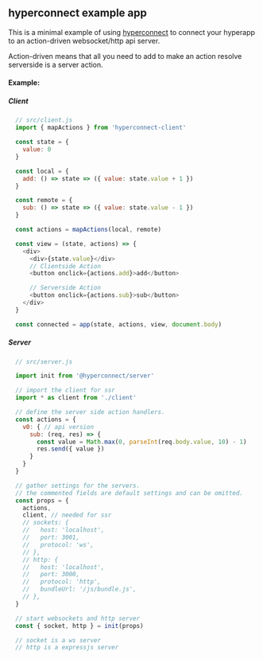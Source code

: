 ## hyperconnect example app

This is a minimal example of using [hyperconnect](https://github.com/hyperapp-connect/connect)
to connect your hyperapp to an action-driven websocket/http api server.

Action-driven means that all you need to add to make an action resolve serverside is a server action.


#### Example:


##### Client
```javascript
  // src/client.js
  import { mapActions } from 'hyperconnect-client'

  const state = {
    value: 0
  }

  const local = {
    add: () => state => ({ value: state.value + 1 })
  }

  const remote = {
    sub: () => state => ({ value: state.value - 1 })
  }

  const actions = mapActions(local, remote)

  const view = (state, actions) => {
    <div>
      <div>{state.value}</div>
      // Clientside Action
      <button onclick={actions.add}>add</button>

      // Serverside Action
      <button onclick={actions.sub}>sub</button>
    </div>
  }

  const connected = app(state, actions, view, document.body)
```

##### Server
```javascript
  // src/server.js

  import init from '@hyperconnect/server'

  // import the client for ssr
  import * as client from './client'

  // define the server side action handlers.
  const actions = {
    v0: { // api version
      sub: (req, res) => {
        const value = Math.max(0, parseInt(req.body.value, 10) - 1)
        res.send({ value })
      }
    }
  }

  // gather settings for the servers.
  // the commented fields are default settings and can be omitted.
  const props = {
    actions,
    client, // needed for ssr
    // sockets: {
    //   host: 'localhost',
    //   port: 3001,
    //   protocol: 'ws',
    // },
    // http: {
    //   host: 'localhost',
    //   port: 3000,
    //   protocol: 'http',
    //   bundleUrl: '/js/bundle.js',
    // },
  }

  // start websockets and http server
  const { socket, http } = init(props)

  // socket is a ws server
  // http is a expressjs server
```
